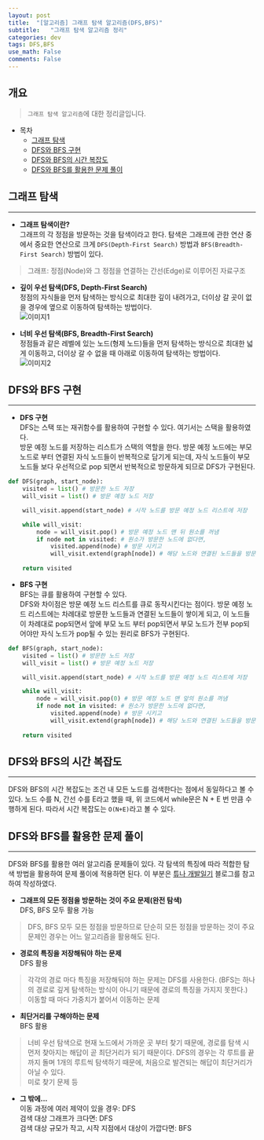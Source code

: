 ```yaml
---
layout: post
title:  "[알고리즘] 그래프 탐색 알고리즘(DFS,BFS)"
subtitle:   "그래프 탐색 알고리즘 정리"
categories: dev
tags: DFS,BFS
use_math: False
comments: False
---
```


## 개요
> `그래프 탐색 알고리즘`에 대한 정리글입니다.

- 목차
	- [그래프 탐색](#그래프-탐색) 
    - [DFS와 BFS 구현](#dfs와-bfs-구현)
    - [DFS와 BFS의 시간 복잡도](#dfs와-bfs의-시간-복잡도)
    - [DFS와 BFS를 활용한 문제 풀이](#dfs와-bfs를-활용한-문제-풀이)


## 그래프 탐색
---

* __그래프 탐색이란?__  
그래프의 각 정점을 방문하는 것을 탐색이라고 한다. 탐색은 그래프에 관한 연산 중에서 중요한 연산으로 크게 `DFS(Depth-First Search)` 방법과 `BFS(Breadth-First Search)` 방법이 있다.
> 그래프: 정점(Node)와 그 정점을 연결하는 간선(Edge)로 이루어진 자료구조

* __깊이 우선 탐색(DFS, Depth-First Search)__  
정점의 자식들을 먼저 탐색하는 방식으로 최대한 깊이 내려가고, 더이상 갈 곳이 없을 경우에 옆으로 이동하여 탐색하는 방법이다.  
![이미지1](https://jsim6342.github.io/assets/img/dev/algorithm/2021-04-26-dev-algorithm-dfs,bfs-picture1.gif)

* __너비 우선 탐색(BFS, Breadth-First Search)__  
정점들과 같은 레벨에 있는 노드(형제 노드)들을 먼저 탐색하는 방식으로 최대한 넓게 이동하고, 더이상 갈 수 없을 때 아래로 이동하여 탐색하는 방법이다.  
![이미지2](https://jsim6342.github.io/assets/img/dev/algorithm/2021-04-26-dev-algorithm-dfs,bfs-picture2.gif)

## DFS와 BFS 구현
---

* __DFS 구현__  
DFS는 스택 또는 재귀함수를 활용하여 구현할 수 있다. 여기서는 스택을 활용하였다.  
방문 예정 노드를 저장하는 리스트가 스택의 역할을 한다. 방문 예정 노드에는 부모 노드로 부터 연결된 자식 노드들이 반복적으로 담기게 되는데, 자식 노드들이 부모 노드들 보다 우선적으로 pop 되면서 반복적으로 방문하게 되므로 DFS가 구현된다.  
```python
def DFS(graph, start_node):
	visited = list() # 방문한 노드 저장
	will_visit = list() # 방문 예정 노드 저장

	will_visit.append(start_node) # 시작 노드를 방문 예정 노드 리스트에 저장

	while will_visit:
		node = will_visit.pop() # 방문 예정 노드 맨 뒤 원소를 꺼냄
		if node not in visited: # 원소가 방문한 노드에 없다면,
			visited.append(node) # 방문 시키고
			will_visit.extend(graph[node]) # 해당 노드와 연결된 노드들을 방문 예정 노드 리스트에 저장
		
	return visited
```  

* __BFS 구현__  
BFS는 큐를 활용하여 구현할 수 있다.  
DFS와 차이점은 방문 예정 노드 리스트를 큐로 동작시킨다는 점이다. 방문 예정 노드 리스트에는 차례대로 방문한 노드들과 연결된 노드들이 쌓이게 되고, 이 노드들이 차례대로 pop되면서 앞에 부모 노드 부터 pop되면서 부모 노드가 전부 pop되어야만 자식 노드가 pop될 수 있는 원리로 BFS가 구현된다.  
```python
def BFS(graph, start_node):
	visited = list() # 방문한 노드 저장
	will_visit = list() # 방문 예정 노드 저장

	will_visit.append(start_node) # 시작 노드를 방문 예정 노드 리스트에 저장

	while will_visit:
		node = will_visit.pop(0) # 방문 예정 노드 맨 앞의 원소를 꺼냄
		if node not in visited: # 원소가 방문한 노드에 없다면,
			visited.append(node) # 방문 시키고
			will_visit.extend(graph[node]) # 해당 노드와 연결된 노드들을 방문 예정 노드 리스트에 저장
		
	return visited
```  

## DFS와 BFS의 시간 복잡도
---
DFS와 BFS의 시간 복잡도는 조건 내 모든 노드를 검색한다는 점에서 동일하다고 볼 수 있다. 노드 수를 N, 간선 수를 E라고 했을 때, 위 코드에서 while문은 N + E 번 만큼 수행하게 된다. 따라서 시간 복잡도는 `O(N+E)`라고 볼 수 있다.


## DFS와 BFS를 활용한 문제 풀이
---
DFS와 BFS를 활용한 여러 알고리즘 문제들이 있다. 각 탐색의 특징에 따라 적합한 탐색 방법을 활용하여 문제 풀이에 적용하면 된다. 이 부분은 [튜나 개발일기](https://devuna.tistory.com/32 "블로그 이동") 블로그를 참고하여 작성하였다.  

* __그래프의 모든 정점을 방문하는 것이 주요 문제(완전 탐색)__  
DFS, BFS 모두 활용 가능  
> DFS, BFS 모두 모든 정점을 방문하므로 단순히 모든 정점을 방문하는 것이 주요 문제인 경우는 어느 알고리즘을 활용해도 된다.  

* __경로의 특징을 저장해둬야 하는 문제__  
DFS 활용  
> 각각의 경로 마다 특징을 저장해둬야 하는 문제는 DFS를 사용한다. 
> (BFS는 하나의 경로로 깊게 탐색하는 방식이 아니기 때문에 경로의 특징을 가지지 못한다.)  
> 이동할 때 마다 가중치가 붙어서 이동하는 문제  

* __최단거리를 구해야하는 문제__  
BFS 활용  
> 너비 우선 탐색으로 현재 노드에서 가까운 곳 부터 찾기 때문에, 경로를 탐색 시 먼저 찾아지는 해답이 곧 최단거리가 되기 때문이다. DFS의 경우는 각 루트를 끝까지 돌며 1개의 루트씩 탐색하기 때문에, 처음으로 발견되는 해답이 최단거리가 아닐 수 있다.  
> 미로 찾기 문제 등

* __그 밖에...__  
이동 과정에 여러 제약이 있을 경우: DFS  
검색 대상 그래프가 크다면: DFS  
검색 대상 규모가 작고, 시작 지점에서 대상이 가깝다면: BFS  

